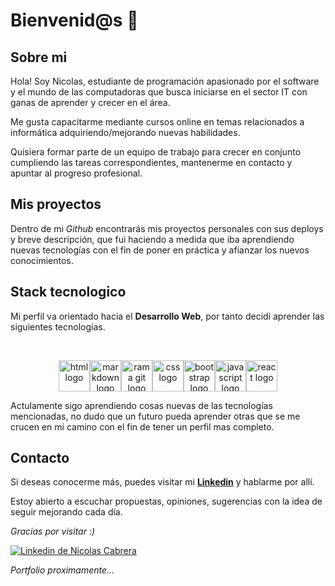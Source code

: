 # Bienvenid@s 👋

## Sobre mi

Hola! Soy Nicolas, estudiante de programación apasionado por el software y el mundo de las computadoras que busca iniciarse en el sector IT con ganas de aprender y crecer en el área.

Me gusta capacitarme mediante cursos online en temas relacionados a informática adquiriendo/mejorando nuevas habilidades.

Quisiera formar parte de un equipo de trabajo para crecer en conjunto cumpliendo las tareas correspondientes, mantenerme en contacto y apuntar al progreso profesional.

## Mis proyectos

Dentro de mi _Github_ encontrarás mis proyectos personales con sus deploys y breve descripción, que fui haciendo a medida que iba aprendiendo nuevas tecnologías con el fin de poner en práctica y afianzar los nuevos conocimientos.

## Stack tecnologico

Mi perfil va orientado hacia el **Desarrollo Web**, por tanto decidi aprender las siguientes tecnologías.

<br>

<p align="center"><img src="https://cdn-icons-png.flaticon.com/128/732/732212.png" alt="html logo" title="logo html" style="width:50px"><img src="https://macdown.uranusjr.com/static/images/logo.png" alt="markdown logo" title="logo markdown" style="width:50px"><img src="https://cdn-icons-png.flaticon.com/128/4494/4494740.png" alt="rama git logo" title="logo rama git" style="width:50px"><img src="https://cdn-icons-png.flaticon.com/128/732/732190.png" alt="css logo" title="logo css" style="width:50px"><img src="https://cdn-icons-png.flaticon.com/128/5968/5968672.png" alt="bootstrap logo" title="logo bootstrap" style="width:50px"><img src="https://cdn-icons-png.flaticon.com/128/5968/5968292.png" alt="javascript logo" title="logo javascript" style="width:50px"><img src="https://i.ibb.co/vwHz2NY/science-1.png" alt="react logo" title="logo react" style="width:50px"></p>

Actulamente sigo aprendiendo cosas nuevas de las tecnologías mencionadas, no dudo que un futuro pueda aprender otras que se me crucen en mi camino con el fin de tener un perfil mas completo.

## Contacto

Si deseas conocerme más, puedes visitar mi **[Linkedin](https://www.linkedin.com/in/nicolas-francisco-cabrera/ "Ir a Linkedin de Nicolas Cabrera")** y hablarme por allí.

Estoy abierto a escuchar propuestas, opiniones, sugerencias con la idea de seguir mejorando cada día.

_Gracias por visitar :)_

[![Linkedin de Nicolas Cabrera](https://cdn-icons-png.flaticon.com/32/145/145807.png "Ir a linkedin de Nicolas Cabrera")](https://www.linkedin.com/in/nicolas-francisco-cabrera/)

_Portfolio proximamente..._